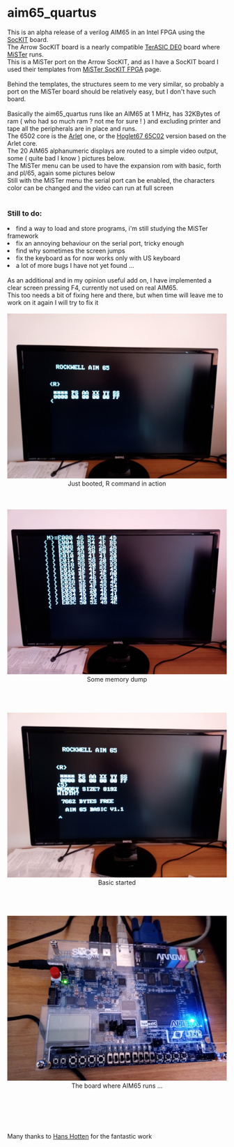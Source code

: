 # aim65_quartus
This is an alpha release of a verilog AIM65 in an Intel FPGA using the <a href="https://www.arrow.com/en/products/sockit/arrow-development-toolsArrow">SocKIT</a> board.<br>
The Arrow SocKIT board is a nearly compatible <a href="http://www.terasic.com.tw/cgi-bin/page/archive.pl?Language=English&No=364">TerASIC DE0</a> board where <a href="https://github.com/MiSTer-devel">MiSTer</a> runs.<br>
This is a MiSTer port on the Arrow SocKIT, and as I have a SocKIT board I used their templates from <a href="https://github.com/sockitfpga">MiSTer SocKIT FPGA</a> page.<br><br>
Behind the templates, the structures seem to me very similar, so probably a port on the MiSTer board should be relatively easy, but I don't have such board.<br>
<br>
Basically the aim65_quartus runs like an AIM65 at 1 MHz, has 32KBytes of ram ( who had so much ram ? not me for sure ! ) and excluding printer and tape all the peripherals are in place and runs.<br>
The 6502 core is the <a href="http://https://github.com/Arlet/verilog-6502">Arlet</a> one, or the <a href="https://github.com/hoglet67/CoPro6502/tree/master/src/Arlet">Hoglet67 65C02</a> version based on the Arlet core.<br>
The 20 AIM65 alphanumeric displays are routed to a simple video output, some ( quite bad I know ) pictures below.<br>
The MiSTer menu can be used to have the expansion rom with basic, forth and pl/65, again some pictures below<br>
Still with the MiSTer menu the serial port can be enabled, the characters color can be changed and the video can run at full screen<br>
<br>
<h3>Still to do:</h3>
<li>find a way to load and store programs, i'm still studying the MiSTer framework</li>
<li>fix an annoying behaviour on the serial port, tricky enough</li>
<li>find why sometimes the screen jumps</li>
<li>fix the keyboard as for now works only with US keyboard</li>
<li>a lot of more bugs I have not yet found ...</li>
<br>
As an additional and in my opinion useful add on, I have implemented a clear screen pressing F4, currently not used on real AIM65.<br>
This too needs a bit of fixing here and there, but when time will leave me to work on it again I will try to fix it<br>
<br>
<img src="screenshots/R_command.jpg" />
<center>Just booted, R command in action</center><br><br><br>
<img src="screenshots/memdump.jpg" />
<center>Some memory dump</center><br><br><br><br>
<img src="screenshots/basic.jpg" />
<center>Basic started</center><br><br><br><br>
<img src="screenshots/sockit.jpg" />
<center>The board where AIM65 runs ...</center><br><br><br><br><br>

Many thanks to <a href="http://retro.hansotten.nl/6502-sbc/aim-65/)">Hans Hotten</a> for the fantastic work<br>


